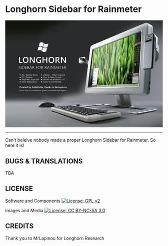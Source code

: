 Longhorn Sidebar for Rainmeter
=======================
![Preview](https://github.com/fediaFedia/Longhorn/blob/main/preview.jpg)

---------------
Can't beleive nobody made a proper Longhorn Sidebar for Rainmeter.
So here it is!

BUGS & TRANSLATIONS
----
TBA

LICENSE
-------
Software and Components
[![License: GPL v2](https://img.shields.io/badge/License-GPL%20v2-blue.svg)](https://www.gnu.org/licenses/old-licenses/gpl-2.0.en.html)

Images and Media 
[![License: CC BY-NC-SA 3.0](https://licensebuttons.net/l/by-nc-sa/3.0/80x15.png)](https://creativecommons.org/licenses/by-nc-sa/3.0/)

CREDITS
------
Thank you to MrLapinou for Longhorn Research
